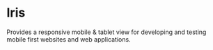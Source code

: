 # Iris
 
Provides a responsive mobile & tablet view for developing and testing mobile first websites and web applications.
